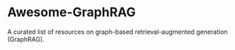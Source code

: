 # Awesome-GraphRAG
A curated list of resources on graph-based retrieval-augmented generation (GraphRAG).
